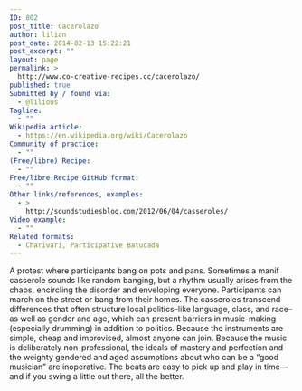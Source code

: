 ```yaml
---
ID: 802
post_title: Cacerolazo
author: lilian
post_date: 2014-02-13 15:22:21
post_excerpt: ""
layout: page
permalink: >
  http://www.co-creative-recipes.cc/cacerolazo/
published: true
Submitted by / found via:
  - @lilious
Tagline:
  - ""
Wikipedia article:
  - https://en.wikipedia.org/wiki/Cacerolazo
Community of practice:
  - ""
(Free/libre) Recipe:
  - ""
Free/libre Recipe GitHub format:
  - ""
Other links/references, examples:
  - >
    http://soundstudiesblog.com/2012/06/04/casseroles/
Video example:
  - ""
Related formats:
  - Charivari, Participative Batucada
---
```

A protest where participants bang on pots and pans. Sometimes a manif casserole sounds like random banging, but a rhythm usually arises from the chaos, encircling the disorder and enveloping everyone. Participants can march on the street or bang from their homes. The casseroles transcend differences that often structure local politics–like language, class, and race–as well as gender and age, which can present barriers in music-making (especially drumming) in addition to politics. Because the instruments are simple, cheap and improvised, almost anyone can join. Because the music is deliberately non-professional, the ideals of mastery and perfection and the weighty gendered and aged assumptions about who can be a “good musician” are inoperative. The beats are easy to pick up and play in time—and if you swing a little out there, all the better.